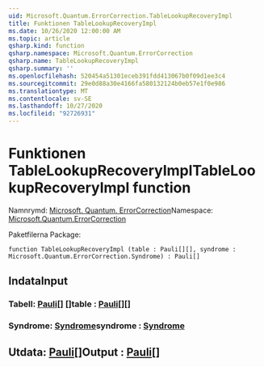 ```yaml
---
uid: Microsoft.Quantum.ErrorCorrection.TableLookupRecoveryImpl
title: Funktionen TableLookupRecoveryImpl
ms.date: 10/26/2020 12:00:00 AM
ms.topic: article
qsharp.kind: function
qsharp.namespace: Microsoft.Quantum.ErrorCorrection
qsharp.name: TableLookupRecoveryImpl
qsharp.summary: ''
ms.openlocfilehash: 520454a51301eceb391fdd413067b0f09d1ee3c4
ms.sourcegitcommit: 29e0d88a30e4166fa580132124b0eb57e1f0e986
ms.translationtype: MT
ms.contentlocale: sv-SE
ms.lasthandoff: 10/27/2020
ms.locfileid: "92726931"
---
```

# <a name="tablelookuprecoveryimpl-function"></a><span data-ttu-id="dce45-102">Funktionen TableLookupRecoveryImpl</span><span class="sxs-lookup"><span data-stu-id="dce45-102">TableLookupRecoveryImpl function</span></span>

<span data-ttu-id="dce45-103">Namnrymd: [Microsoft. Quantum. ErrorCorrection](xref:Microsoft.Quantum.ErrorCorrection)</span><span class="sxs-lookup"><span data-stu-id="dce45-103">Namespace: [Microsoft.Quantum.ErrorCorrection](xref:Microsoft.Quantum.ErrorCorrection)</span></span>

<span data-ttu-id="dce45-104">Paketfilerna [](https://nuget.org/packages/)</span><span class="sxs-lookup"><span data-stu-id="dce45-104">Package: [](https://nuget.org/packages/)</span></span>




```qsharp
function TableLookupRecoveryImpl (table : Pauli[][], syndrome : Microsoft.Quantum.ErrorCorrection.Syndrome) : Pauli[]
```


## <a name="input"></a><span data-ttu-id="dce45-105">Indata</span><span class="sxs-lookup"><span data-stu-id="dce45-105">Input</span></span>

### <a name="table--pauli"></a><span data-ttu-id="dce45-106">Tabell: [Pauli](xref:microsoft.quantum.lang-ref.pauli)[] []</span><span class="sxs-lookup"><span data-stu-id="dce45-106">table : [Pauli](xref:microsoft.quantum.lang-ref.pauli)[][]</span></span>




### <a name="syndrome--syndrome"></a><span data-ttu-id="dce45-107">Syndrome: [Syndrome](xref:Microsoft.Quantum.ErrorCorrection.Syndrome)</span><span class="sxs-lookup"><span data-stu-id="dce45-107">syndrome : [Syndrome](xref:Microsoft.Quantum.ErrorCorrection.Syndrome)</span></span>





## <a name="output--pauli"></a><span data-ttu-id="dce45-108">Utdata: [Pauli](xref:microsoft.quantum.lang-ref.pauli)[]</span><span class="sxs-lookup"><span data-stu-id="dce45-108">Output : [Pauli](xref:microsoft.quantum.lang-ref.pauli)[]</span></span>

